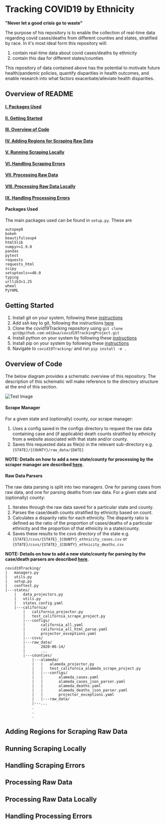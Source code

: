 # Tracking COVID19 by Ethnicity

**"Never let a good crisis go to waste"**

The purpose of his repository is to enable the collection of real-time data
regarding covid cases/deaths from different counties and states, stratified by race.
In it's most ideal form this repository will:

1. contain real-time data about covid cases/deaths by ethnicity
2. contain this daa for different states/counties

This repository of data contained above has the potential to motivate future health/pandemic 
policies, quantify disparities in health outcomes, and enable research into what factors
exacerbate/alleviate health disparities.


## Overview of README
#### [I. Packages Used](#packages-used)
#### [II. Getting Started](#getting-started)
#### [III. Overview of Code](#overview-of-code)
#### [IV. Adding Regions for Scraping Raw Data](#adding-regions-for-scraping-raw-data)
#### [V. Running Scraping Locally](#running-scraping-locally)
#### [VI. Handling Scraping Errors](#handling-scraping-errors)
#### [VII. Processing Raw Data](#processing-raw-data)
#### [VIII. Processing Raw Data Locally](#processing-raw-data-locally)
#### [IX. Handling Processing Errors](#handling-processing-errors)


#### Packages Used
The main packages used can be found in ```setup.py```. These are

```
autopep8
bokeh
beautifulsoup4
html5lib
numpy>=1.9.0
pandas
pytest
requests
requests_html
scipy
setuptools>=40.0
typing
urllib3>1.25
wheel
PyYAML
```

## Getting Started
1. Install git on your system, following these [instructions](https://git-scm.com/book/en/v2/Getting-Started-Installing-Git)
1. Add ssh key to git, following the instructions [here](https://docs.github.com/en/github/authenticating-to-github/generating-a-new-ssh-key-and-adding-it-to-the-ssh-agent)
1. Clone the covid19Tracking repository using ```git clone git@github.com:odibua/covid19TrackingProject.git```
1. Install python on your system by following these [instructions](https://wiki.python.org/moin/BeginnersGuide/Download)
1. Install pip on your system by following these [instructions](https://pip.pypa.io/en/stable/installing/)
1. Navigate to ```covid19Tracking/``` and run ```pip install -e .```

## Overview of Code
The below diagram provides a schematic overview of this repository. The description of this schematic will make 
reference to the directory structure at the end of this section.

![Test Image](https://github.com/odibua/covid19TrackingProject/blob/odibua/README/images/overview_code.png)

#### Scrape Manager
For a given state and (optionally) county, our scrape manager:

1. Uses a config saved in the configs directory to request the raw data containing case and (if applicable)
death counts stratified by ethnicity from a website associated with that state and/or county. 
1. Saves this requested data as file(s) in the relevant sub-directory e.g. 
    ```{STATE}/{COUNTY}/raw_data/{DATE}```

**NOTE: Details on how to add a new state/county for processing by the
scraper manager are described [here](#adding-regions-for-scraping-raw-data).**

#### Raw Data Parsers
The raw data parsing is split into two managers. One for parsing cases from raw data,
and one for parsing deaths from raw data. For a given state and (optionally) county:

1. Iterates through the raw data saved for a particular state and county.
1. Parses the case/death counts stratified by ethnicity based on count.
1. Calculates a disparity ratio for each ethnicity. The disparity ratio
is defined as the ratio of the proportion of cases/deaths of a particular
ethnicity and the proportion of that ethnicity in a state/county. 
1. Saves these results to the csvs directory of the state e.g.
    ```{STATE}/csvs/{STATE}_{COUNTY}_ethnicity_cases.csv``` or 
    ```{STATE}/csvs/{STATE}_{COUNTY}_ethnicity_deaths.csv```

**NOTE: Details on how to add a new state/county for parsing by the
case/death parsers are described [here](#processing-raw-data).**

    covid19Tracking/
    |   managers.py
    |   utils.py
    |   setup.py
    |   conftest.py
    |---states/
        |   data_projectors.py
        |   utils.py
        |   states_config.yaml
        |---california/
            |   california_projector.py
            |   test_california_scrape_project.py
            |---configs/
            |       california_all.yaml
            |       california_all_html_parse.yaml
            |       projector_exceptions.yaml
            |---csvs/
            |---raw_data/
            |       2020-06-14/
            |       ...
            |---counties/
                |---alameda/
                |   |   alameda_projector.py
                |   |   test_california_alameda_scrape_project.py
                |   |---configs/
                |   |       alameda_cases.yaml
                |   |       alameda_cases_json_parser.yaml
                |   |       alameda_deaths.yaml
                |   |       alameda_deaths_json_parser.yaml
                |   |       projector_exceptions.yaml
                |   |---raw_data/
                |---...
                .
                .
                .
## Adding Regions for Scraping Raw Data
## Running Scraping Locally
## Handling Scraping Errors
## Processing Raw Data
## Processing Raw Data Locally
## Handling Processing Errors